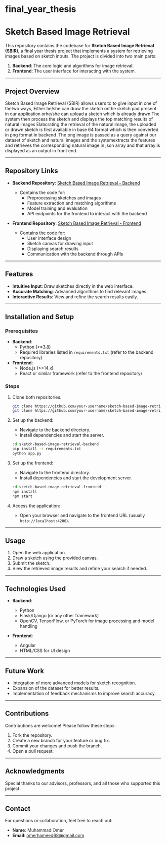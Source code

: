 # final_year_thesis
# Sketch Based Image Retrieval

This repository contains the codebase for **Sketch Based Image Retrieval (SBIR)**, a final year thesis project that implements a system for retrieving images based on sketch inputs. The project is divided into two main parts:

1. **Backend**: The core logic and algorithms for image retrieval.
2. **Frontend**: The user interface for interacting with the system.

---

## Project Overview

Sketch Based Image Retrieval (SBIR) allows users to  to give input in one of thetwo ways, Either he/she can draw the sketch onthe sketch pad present in our application orhe/she can upload a sketch which is already drawn.The system then process the sketch and displays the top matching results of natural images Elaborating the retrieval of the natural image, the uploaded or drawn sketch is first available in base 64 format which is then converted in png format in backend .The png image is passed as a query against our dataset of sketch and natural images and the systemextracts the features and retrieves the corresponding natural image in json array and that array is displayed as an output in front end.

---

## Repository Links

- **Backend Repository**: [Sketch Based Image Retrieval - Backend](https://github.com/omerhameed24/Sketch-Based-Image-Retrieval-Backend)
  - Contains the code for:
    - Preprocessing sketches and images
    - Feature extraction and matching algorithms
    - Model training and evaluation
    - API endpoints for the frontend to interact with the backend

- **Frontend Repository**: [Sketch Based Image Retrieval - Frontend](https://github.com/omerhameed24/Sketch-based-Image-Retrieval-frontend)
  - Contains the code for:
    - User interface design
    - Sketch canvas for drawing input
    - Displaying search results
    - Communication with the backend through APIs

---

## Features

- **Intuitive Input**: Draw sketches directly in the web interface.
- **Accurate Matching**: Advanced algorithms to find relevant images.
- **Interactive Results**: View and refine the search results easily.

---

## Installation and Setup

### Prerequisites
- **Backend**:
  - Python (>=3.8)
  - Required libraries listed in `requirements.txt` (refer to the backend repository)
- **Frontend**:
  - Node.js (>=14.x)
  - React or similar framework (refer to the frontend repository)

### Steps
1. Clone both repositories.
   ```bash
   git clone https://github.com/your-username/sketch-based-image-retrieval-backend.git
   git clone https://github.com/your-username/sketch-based-image-retrieval-frontend.git
   ```

2. Set up the backend:
   - Navigate to the backend directory.
   - Install dependencies and start the server.
   ```bash
   cd sketch-based-image-retrieval-backend
   pip install -r requirements.txt
   python app.py
   ```

3. Set up the frontend:
   - Navigate to the frontend directory.
   - Install dependencies and start the development server.
   ```bash
   cd sketch-based-image-retrieval-frontend
   npm install
   npm start
   ```

4. Access the application:
   - Open your browser and navigate to the frontend URL (usually `http://localhost:4200`).

---

## Usage

1. Open the web application.
2. Draw a sketch using the provided canvas.
3. Submit the sketch.
4. View the retrieved image results and refine your search if needed.

---

## Technologies Used

- **Backend**:
  - Python
  - Flask/Django (or any other framework)
  - OpenCV, TensorFlow, or PyTorch for image processing and model handling

- **Frontend**:
  - Angular 
  - HTML/CSS for UI design

---

## Future Work

- Integration of more advanced models for sketch recognition.
- Expansion of the dataset for better results.
- Implementation of feedback mechanisms to improve search accuracy.

---

## Contributions

Contributions are welcome! Please follow these steps:
1. Fork the repository.
2. Create a new branch for your feature or bug fix.
3. Commit your changes and push the branch.
4. Open a pull request.

---

## Acknowledgments

Special thanks to our advisors, professors, and all those who supported this project.

---

## Contact

For questions or collaboration, feel free to reach out:
- **Name**: Muhammad Omer
- **Email**: omerhameed68@gmail.com
